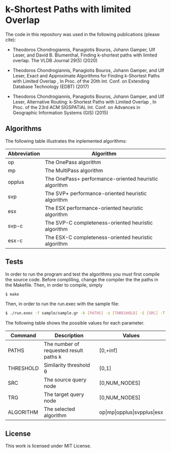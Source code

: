 # k-Shortest Paths with limited Overlap

The code in this repository was used in the following publications (please cite):

- Theodoros Chondrogiannis, Panagiotis Bouros, Johann Gamper, Ulf Leser, and David B. Blumenthal, 
Finding k-shortest paths with limited overlap.
The VLDB Journal 29(5) (2020)

- Theodoros Chondrogiannis, Panagiotis Bouros, Johann Gamper, and Ulf Leser,
Exact and Approximate Algorithms for Finding k-Shortest Paths with Limited Overlap ,
In Proc. of the 20th Int. Conf. on Extending Database Technology (EDBT) (2017) 

- Theodoros Chondrogiannis, Panagiotis Bouros, Johann Gamper, and Ulf Leser,
Alternative Routing: k-Shortest Paths with Limited Overlap ,
In Proc. of the 23rd ACM SIGSPATIAL Int. Conf. on Advances in Geographic Information Systems (GIS) (2015)

## Algorithms

The following table illustrates the inplemented algorithms:

| Abbreviation | Algorithm |
| ------ | ------ |
| op | The OnePass algorithm |
| mp | The MultiPass algorithm |
| opplus | The OnePass+ performance-oriented heuristic algorithm |
| svp | The SVP+ performance-oriented heuristic algorithm |
| esx | The ESX performance-oriented heuristic algorithm |
| svp-c | The SVP-C completeness-oriented heuristic algorithm |
| esx-c | The ESX-C completeness-oriented heuristic algorithm |

## Tests

In order to run the program and test the algorithms you must first compile the source code. Before compliling, change the compiler the the paths in the Makefile. Then, in order to compile, simply

```sh
$ make
```

Then, in order to run the run.exec with the sample file:

```sh
$ ./run.exec -f sample/sample.gr -k [PATHS] -s [THRESHOLD] -S [SRC] -T [TRG] -a [ALGORITHM]
```
The following table shows the possible values for each parameter.

| Command | Description | Values |
| --- | --- | --- |
| PATHS | The number of requested result paths k | [0,+inf] |
| THRESHOLD | Similarity threshold θ | [0,1] |
| SRC | The source query node | [0,NUM_NODES] |
| TRG | The target query node | [0,NUM_NODES] |
| ALGORITHM | The selected algorithm | op\|mp\|opplus\|svpplus\|esx |

## License

This work is licensed under MIT License.
